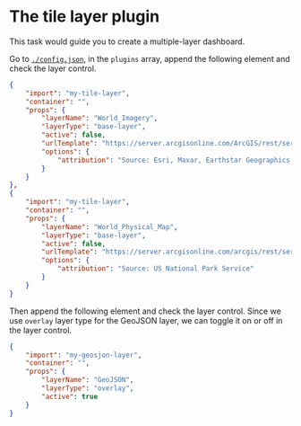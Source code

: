 # The tile layer plugin

This task would guide you to create a multiple-layer dashboard.

Go to [`./config.json`](./config.json), in the `plugins` array, append the
following element and check the layer control.

```json
{
    "import": "my-tile-layer",
    "container": "",
    "props": {
        "layerName": "World_Imagery",
        "layerType": "base-layer",
        "active": false,
        "urlTemplate": "https://server.arcgisonline.com/ArcGIS/rest/services/World_Imagery/MapServer/tile/{z}/{y}/{x}",
        "options": {
            "attribution": "Source: Esri, Maxar, Earthstar Geographics, and the GIS User Community"
        }
    }
},
{
    "import": "my-tile-layer",
    "container": "",
    "props": {
        "layerName": "World_Physical_Map",
        "layerType": "base-layer",
        "active": false,
        "urlTemplate": "https://server.arcgisonline.com/arcgis/rest/services/World_Physical_Map/MapServer/tile/{z}/{y}/{x}",
        "options": {
            "attribution": "Source: US National Park Service"
        }
    }
}
```

Then append the following element and check the layer control. Since we use
`overlay` layer type for the GeoJSON layer, we can toggle it on or off in the
layer control.

```json
{
    "import": "my-geosjon-layer",
    "container": "",
    "props": {
        "layerName": "GeoJSON",
        "layerType": "overlay",
        "active": true
    }
}
```
